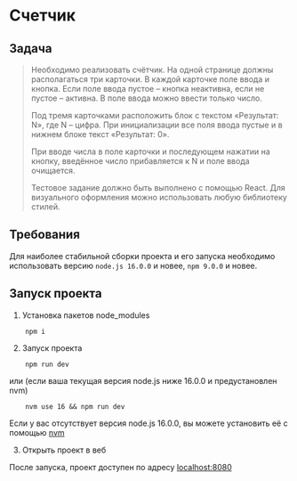 # Счетчик

## Задача

> Необходимо реализовать счётчик. 
> На одной странице должны располагаться три карточки. 
> В каждой карточке поле ввода и кнопка. Если поле ввода пустое – кнопка неактивна, если не пустое – активна. В поле ввода можно ввести только число. 
> 
> Под тремя карточками расположить блок с текстом «Результат: N», где N – цифра. 
> При инициализации все поля ввода пустые и в нижнем блоке текст «Результат: 0». 
> 
> При вводе числа в поле карточки и последующем нажатии на кнопку, введённое число прибавляется к N и поле ввода очищается. 
> 
> Тестовое задание должно быть выполнено с помощью React. Для визуального оформления можно использовать любую библиотеку стилей.

## Требования

Для наиболее стабильной сборки проекта и его запуска необходимо использовать версию `node.js 16.0.0` и новее, `npm 9.0.0` и новее.

## Запуск проекта

1. Установка пакетов node_modules
```
    npm i
```
2. Запуск проекта
```
    npm run dev
```
или (если ваша текущая версия node.js ниже 16.0.0 и предустановлен nvm)
```
    nvm use 16 && npm run dev
```
Если у вас отсутствует версия node.js 16.0.0, вы можете установить её с помощью <a target="_blank" href="https://github.com/nvm-sh/nvm/blob/master/README.md">nvm</a>

3. Открыть проект в веб

После запуска, проект доступен по адресу <a href="http://localhost:8080">localhost:8080</a>